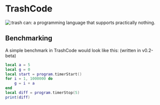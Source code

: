 # TrashCode
![:trash can:](https://imgur.com/a/TfXWSUI)
a programming language that supports practically nothing.

## Benchmarking
A simple benchmark in TrashCode would look like this: (written in v0.2-beta)
```lua
local a = 5
local g = 0
local start = program.timerStart()
for i = 1, 1000000 do
	g = i + a
end
local diff = program.timerStop(5)
print(diff)
```
